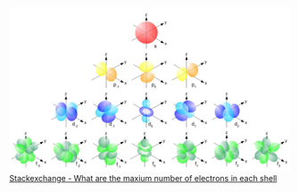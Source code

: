 ![](Chemistry/VSEPR%20Theory/attachments/XkAjM.jpg)
[Stackexchange - What are the maxium number of electrons in each shell](https://chemistry.stackexchange.com/a/8603)
